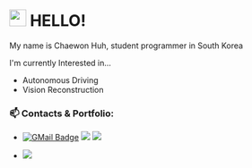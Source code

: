 # <img src = "https://raw.githubusercontent.com/MartinHeinz/MartinHeinz/master/wave.gif" width = 30px height=30px> HELLO!

My name is Chaewon Huh, student programmer in South Korea

I'm currently Interested in...

- Autonomous Driving
- Vision Reconstruction

### 📫 Contacts & Portfolio:
- [![GMail Badge](https://img.shields.io/badge/-chaewon.huh.36@gmail.com-EA4335?style=flat-square&logo=GMail&logoColor=white&link=mailto:chaewon.huh.36@gmail.com)](mailto:chaewon.huh.36@gmail.com)
<a href="http://blog.naver.com/huhchaewon" target="_blank"><img src="https://img.shields.io/badge/Blog-00C244?style=flat-square&logo=naver&logoColor=white"/></a>
<a href="http://rocketpunch.com/@chaewonhuh36" target="_blank"><img src="https://img.shields.io/badge/Rocketpunch-5360F6?style=flat-square&logo=rocketpunch&logoColor=white"/></a>

- <a href="http://chaewonhuh.me" target="_blank"><img src="https://img.shields.io/badge/Notion-512DA8?style=flat-square&logo=Notion&logoColor=white"/></a>

